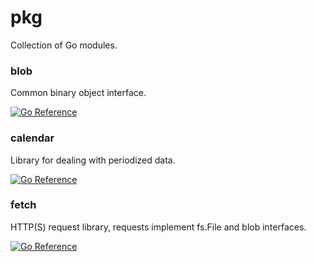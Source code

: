 # pkg
Collection of Go modules.

### blob
Common binary object interface.

[![Go Reference](https://pkg.go.dev/badge/github.com/koud-fi/pkg/blob.svg)](https://pkg.go.dev/github.com/koud-fi/pkg/blob)

### calendar
Library for dealing with periodized data.

[![Go Reference](https://pkg.go.dev/badge/github.com/koud-fi/pkg/calendar.svg)](https://pkg.go.dev/github.com/koud-fi/pkg/calendar)

### fetch
HTTP(S) request library, requests implement fs.File and blob interfaces.

[![Go Reference](https://pkg.go.dev/badge/github.com/koud-fi/pkg/fetch.svg)](https://pkg.go.dev/github.com/koud-fi/pkg/fetch)
